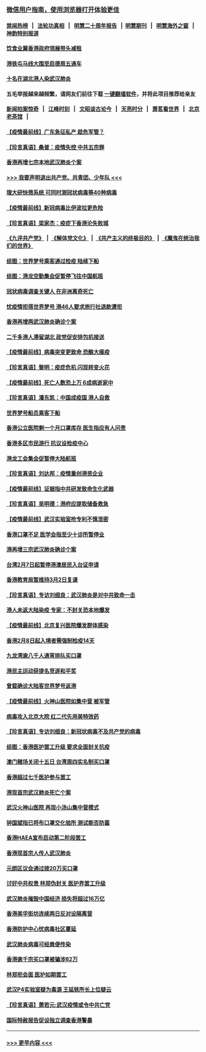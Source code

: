 ### [微信用户指南，使用浏览器打开体验更佳](https://github.com/gfw-breaker/banned-news1/blob/master/indexes/wechat-guide.md?t=0)
#### [禁闻热榜](热点新闻.md?t=0)  &nbsp;&nbsp;|&nbsp;&nbsp; [法轮功真相](https://github.com/gfw-breaker/truth/blob/master/README.md?t=0) &nbsp;&nbsp;|&nbsp;&nbsp; [明慧二十周年报告](https://github.com/gfw-breaker/mh-reports/blob/master/README.md?t=0) &nbsp;&nbsp;|&nbsp;&nbsp;[明慧期刊](https://github.com/gfw-breaker/mh-qikan) &nbsp;&nbsp;|&nbsp;&nbsp; [明慧海外之窗](https://github.com/gfw-breaker/mh-news/blob/master/README.md?t=0) &nbsp;&nbsp;|&nbsp;&nbsp; [神韵特别报道](https://github.com/gfw-breaker/mh-news/blob/master/shenyun.md?t=0)
#### [饮食业冀香港政府领展带头减租](../pages/nsc415/n11864876.md?t=02131255) 
#### [港铁屯马线大围至启德周五通车](../pages/nsc415/n11864842.md?t=02131255) 
#### [十名在湖北港人染武汉肺炎](../pages/nsc415/n11864807.md?t=02131255) 
#### 五毛举报越来越频繁，请网友们前往下载 [一键翻墙软件](https://github.com/gfw-breaker/ssr-accounts)，并将此项目推荐给亲友
#### [新闻拍案惊奇](https://github.com/gfw-breaker/banned-news1/blob/master/pages/link4.md) &nbsp;&nbsp;|&nbsp;&nbsp; [江峰时刻](https://github.com/gfw-breaker/banned-news1/blob/master/pages/link4.md) &nbsp;&nbsp;|&nbsp;&nbsp; [文昭谈古论今](https://github.com/gfw-breaker/banned-news1/blob/master/pages/link4.md) &nbsp;&nbsp;|&nbsp;&nbsp; [天亮时分](https://github.com/gfw-breaker/banned-news1/blob/master/pages/link4.md) &nbsp;&nbsp;|&nbsp;&nbsp; [萧茗看世界](https://github.com/gfw-breaker/banned-news1/blob/master/pages/link4.md) &nbsp;&nbsp;|&nbsp;&nbsp; [北京老茶馆](https://github.com/gfw-breaker/banned-news1/blob/master/pages/link4.md) &nbsp;&nbsp;|&nbsp;&nbsp; 
#### [【疫情最前线】广东急征私产 趁危军管？](../pages/nsc415/n11864205.md?t=02131255) 
#### [【珍言真语】桑普：疫情失控 中共五宗罪](../pages/nsc415/n11864157.md?t=02131255) 
#### [香港再增七宗本地武汉肺炎个案](../pages/nsc415/n11862405.md?t=02131255) 
#### [>>> 我要声明退出共产党、共青团、少年队 <<<](https://github.com/begood0513/goodnews/blob/master/quit/letter.md) 
#### [理大研快筛系统 可同时测冠状病毒等40种病毒](../pages/nsc415/n11862376.md?t=02131255) 
#### [【疫情最前线】新冠病毒比伊波拉更危险](../pages/nsc415/n11862199.md?t=02131255) 
#### [【珍言真语】梁家杰：疫症下香港沦失败城](../pages/nsc415/n11861588.md?t=02131255) 
#### [《九评共产党》](https://github.com/begood0513/9ping.md/blob/master/README.md) &nbsp;|&nbsp; [《解体党文化》](../../../../jtdwh.md/blob/master/README.md)  &nbsp;|&nbsp; [《共产主义的终极目的》](../../../../gczydzjmd.md/blob/master/README.md) &nbsp;|&nbsp; [《魔鬼在统治我们的世界》](../../../../mgztzwmdsj.md/blob/master/README.md) 
#### [组图：世界梦号乘客通过检疫 陆续下船](../pages/nsc415/n11858302.md?t=02131255) 
#### [组图：港龙空勤集会促暂停飞往中国航班](../pages/nsc415/n11858190.md?t=02131255) 
#### [冠状病毒调查关键人 在非洲离奇死亡](../pages/nsc415/n11859798.md?t=02131255) 
#### [忧疫情拒搭世界梦号 港46人要求旅行社退款遭拒](../pages/nsc415/n11859849.md?t=02131255) 
#### [香港再增两武汉肺炎确诊个案](../pages/nsc415/n11859833.md?t=02131255) 
#### [二千多港人滞留湖北 政党促安排包机接送](../pages/nsc415/n11859831.md?t=02131255) 
#### [【疫情最前线】病毒突变更致命 恐酿大瘟疫](../pages/nsc415/n11859604.md?t=02131255) 
#### [【珍言真语】黎明：疫症危机 闪现转变火花](../pages/nsc415/n11859199.md?t=02131255) 
#### [【疫情最前线】死亡人数恐上万 6成病逝家中](../pages/nsc415/n11856687.md?t=02131255) 
#### [【珍言真语】潘东凯：中国成疫国 港人自救](../pages/nsc415/n11856962.md?t=02131255) 
#### [世界梦号船员乘客下船](../pages/nsc415/n11856883.md?t=02131255) 
#### [香港公立医院剩一个月口罩库存 医生指应有人问责](../pages/nsc415/n11856875.md?t=02131255) 
#### [香港多区市民游行 抗议设检疫中心](../pages/nsc415/n11856866.md?t=02131255) 
#### [港龙工会集会促暂停大陆航班](../pages/nsc415/n11856840.md?t=02131255) 
#### [【珍言真语】刘达邦：疫情重创港资企业](../pages/nsc415/n11854274.md?t=02131255) 
#### [【疫情最前线】证据指中共研发致命生化武器](../pages/nsc415/n11853087.md?t=02131255) 
#### [【珍言真语】吴明德：港府应提取储备救急](../pages/nsc415/n11852734.md?t=02131255) 
#### [【疫情最前线】武汉实验室抢专利不慎泄密](../pages/nsc415/n11850310.md?t=02131255) 
#### [香港口罩不足 医学会指至少十诊所暂停业](../pages/nsc415/n11850301.md?t=02131255) 
#### [港再增三宗武汉肺炎确诊个案](../pages/nsc415/n11850328.md?t=02131255) 
#### [台湾2月7日起暂停港澳居民入台证申请](../pages/nsc415/n11850304.md?t=02131255) 
#### [香港教育局暂维持3月2日复课](../pages/nsc415/n11850260.md?t=02131255) 
#### [【珍言真语】专访刘细良：武汉肺炎是对中共致命一击](../pages/nsc415/n11849934.md?t=02131255) 
#### [港人未返大陆染疫 专家：不封关恐本地爆发](../pages/nsc415/n11848021.md?t=02131255) 
#### [【疫情最前线】北京复兴医院爆发群体感染](../pages/nsc415/n11847626.md?t=02131255) 
#### [香港2月8日起入境者需强制检疫14天](../pages/nsc415/n11847658.md?t=02131255) 
#### [九龙湾逾八千人通宵排队买口罩](../pages/nsc415/n11847647.md?t=02131255) 
#### [港民主运动获提名竞逐和平奖](../pages/nsc415/n11847633.md?t=02131255) 
#### [曾载确诊大陆客世界梦号返港](../pages/nsc415/n11847608.md?t=02131255) 
#### [【疫情最前线】火神山医院如集中营 被军管](../pages/nsc415/n11847524.md?t=02131255) 
#### [病毒攻入北京大院 红二代先用美特效药](../pages/nsc415/n11847427.md?t=02131255) 
#### [【珍言真语】专访刘细良：新冠状病毒不及共产党的病毒](../pages/nsc415/n11847164.md?t=02131255) 
#### [组图：香港医护罢工升级 要求全面封关抗疫](../pages/nsc415/n11844107.md?t=02131255) 
#### [澳门赌场关闭十五日 台湾周四实名制买口罩](../pages/nsc415/n11845083.md?t=02131255) 
#### [香港超过七千医护参与罢工](../pages/nsc415/n11845051.md?t=02131255) 
#### [港现首宗武汉肺炎死亡个案](../pages/nsc415/n11844998.md?t=02131255) 
#### [武汉火神山医院 再现小汤山集中营模式](../pages/nsc415/n11844763.md?t=02131255) 
#### [钟国斌指已将布口罩交化验所 测试能否防菌](../pages/nsc415/n11842783.md?t=02131255) 
#### [香港HAEA宣布启动第二阶段罢工](../pages/nsc415/n11842723.md?t=02131255) 
#### [香港现首宗人传人武汉肺炎](../pages/nsc415/n11842766.md?t=02131255) 
#### [元朗区议会通过拨20万买口罩](../pages/nsc415/n11842754.md?t=02131255) 
#### [讨好中共权贵 林郑伪封关 医护界罢工升级](../pages/nsc415/n11842359.md?t=02131255) 
#### [武汉肺炎摧毁中国经济 损失将超过16万亿](../pages/nsc415/n11839723.md?t=02131255) 
#### [香港美孚街坊连续两日反对设隔离营](../pages/nsc415/n11839962.md?t=02131255) 
#### [香港防护中心忧病毒社区蔓延](../pages/nsc415/n11839933.md?t=02131255) 
#### [武汉肺炎病毒可经粪便传染](../pages/nsc415/n11839939.md?t=02131255) 
#### [香港逾千宗买口罩被骗涉82万](../pages/nsc415/n11839914.md?t=02131255) 
#### [林郑拒会面 医护如期罢工](../pages/nsc415/n11839892.md?t=02131255) 
#### [武汉P4实验室疑为毒源 王延轶所长上位疑云](../pages/nsc415/n11835543.md?t=02131255) 
#### [【珍言真语】萧若元:武汉疫情或令中共亡党](../pages/nsc415/n11829394.md?t=02131255) 
#### [国际特赦报告促设独立调查香港警暴](../pages/nsc415/n11833845.md?t=02131255) 

----
#### [ >>> 更早内容 <<< ](../indexes/nsc415-earlier.md)
